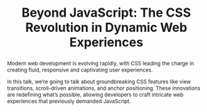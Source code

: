 ---
title: "Beyond JavaScript: The CSS Revolution in Dynamic Web Experiences"
abstract: |
  Modern web development is evolving rapidly, with CSS leading the charge in creating fluid, responsive and captivating user experiences. 
  
  In this talk, we’re going to talk about groundbreaking CSS features like view transitions, scroll-driven animations, and anchor positioning. These innovations are redefining what’s possible, allowing developers to craft intricate web experiences that previously demanded JavaScript.
speakers: 
  - "ergun-erdogmus"
---